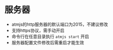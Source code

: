 # 服务器
* atmjs的http服务器的默认端口为2015，不建议修改
* 支持https协议，需手动开启
* 命令行在任意目录执行 `atmjs start` 开启
* 服务器配置文件修改后需重启才能生效
